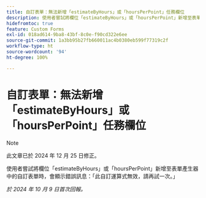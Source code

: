 ```yaml
---
title: 自訂表單：無法新增「estimateByHours」或「hoursPerPoint」任務欄位
description: 使用者嘗試將欄位「estimateByHours」或「hoursPerPoint」新增至表單產生器中的自訂表單時，會顯示錯誤訊息：「此自訂運算式無效，請再試一次。」
hidefromtoc: true
feature: Custom Forms
exl-id: 018ad614-9ba8-43bf-8c0e-f90cd322e6ee
source-git-commit: 1a3bb95b27fb660011ac4b0380eb599f77319c2f
workflow-type: ht
source-wordcount: '94'
ht-degree: 100%

---
```


# 自訂表單：無法新增「estimateByHours」或「hoursPerPoint」任務欄位

>[!NOTE]
>
>此文章已於 2024 年 12 月 25 日修正。

使用者嘗試將欄位「estimateByHours」或「hoursPerPoint」新增至表單產生器中的自訂表單時，會顯示錯誤訊息：「此自訂運算式無效，請再試一次。」

_於 2024 年 10 月 9 日首次回報。_
